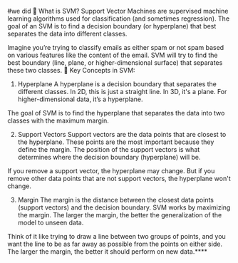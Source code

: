 #we did 
🎯 What is SVM?
Support Vector Machines are supervised machine learning algorithms used for classification (and sometimes regression). The goal of an SVM is to find a decision boundary (or hyperplane) that best separates the data into different classes.

Imagine you’re trying to classify emails as either spam or not spam based on various features like the content of the email. SVM will try to find the best boundary (line, plane, or higher-dimensional surface) that separates these two classes.
🧠 Key Concepts in SVM:
1. Hyperplane
A hyperplane is a decision boundary that separates the different classes. In 2D, this is just a straight line. In 3D, it's a plane. For higher-dimensional data, it’s a hyperplane.

The goal of SVM is to find the hyperplane that separates the data into two classes with the maximum margin.

2. Support Vectors
Support vectors are the data points that are closest to the hyperplane. These points are the most important because they define the margin. The position of the support vectors is what determines where the decision boundary (hyperplane) will be.

If you remove a support vector, the hyperplane may change. But if you remove other data points that are not support vectors, the hyperplane won't change.

3. Margin
The margin is the distance between the closest data points (support vectors) and the decision boundary. SVM works by maximizing the margin. The larger the margin, the better the generalization of the model to unseen data.

Think of it like trying to draw a line between two groups of points, and you want the line to be as far away as possible from the points on either side. The larger the margin, the better it should perform on new data.****
